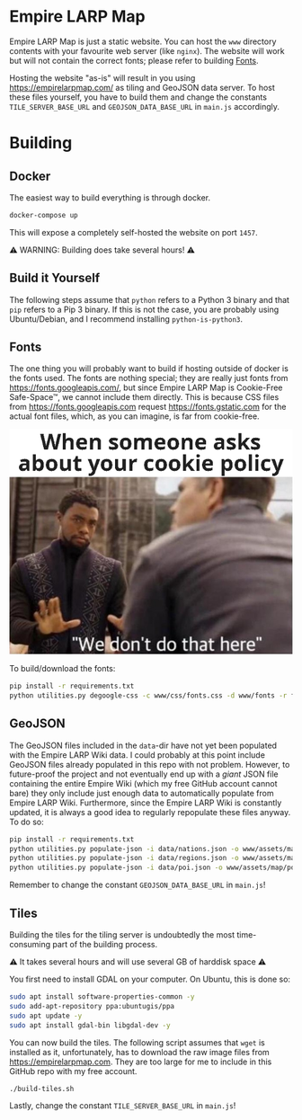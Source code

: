 # Empire LARP Map

Empire LARP Map is just a static website. You can host the `www` directory contents with your favourite web server (like `nginx`). The website will work but will not contain the correct fonts; please refer to building [Fonts](#Fonts).

Hosting the website "as-is" will result in you using https://empirelarpmap.com/ as tiling and GeoJSON data server. To host these files yourself, you have to build them and change the constants `TILE_SERVER_BASE_URL` and `GEOJSON_DATA_BASE_URL` in `main.js` accordingly.

# Building

## Docker

The easiest way to build everything is through docker.

```bash
docker-compose up
```

This will expose a completely self-hosted the website on port `1457`.

⚠️ WARNING: Building does take several hours! ⚠️

## Build it Yourself

The following steps assume that `python` refers to a Python 3 binary and that `pip` refers to a Pip 3 binary. If this is not the case, you are probably using Ubuntu/Debian, and I recommend installing `python-is-python3`.

## Fonts

The one thing you will probably want to build if hosting outside of docker is the fonts used. The fonts are nothing special; they are really just fonts from https://fonts.googleapis.com/, but since Empire LARP Map is Cookie-Free Safe-Space™, we cannot include them directly. This is because CSS files from https://fonts.googleapis.com request https://fonts.gstatic.com for the actual font files, which, as you can imagine, is far from cookie-free.

![meme](/meme.png?raw=true "meme")

To build/download the fonts:

```bash
pip install -r requirements.txt
python utilities.py degoogle-css -c www/css/fonts.css -d www/fonts -r fonts -u "https://fonts.googleapis.com/css2?family=Raleway:ital,wght@0,100;0,200;0,300;0,400;0,500;0,600;0,700;0,800;0,900;1,100;1,200;1,300;1,400;1,500;1,600;1,700;1,800;1,900&display=swap"
```

## GeoJSON

The GeoJSON files included in the `data`-dir have not yet been populated with the Empire LARP Wiki data. I could probably at this point include GeoJSON files already populated in this repo with not problem. However, to future-proof the project and not eventually end up with a *giant* JSON file containing the entire Empire Wiki (which my free GitHub account cannot bare) they only include just enough data to automatically populate from Empire LARP Wiki. Furthermore, since the Empire LARP Wiki is constantly updated, it is always a good idea to regularly repopulate these files anyway. To do so:

```bash
pip install -r requirements.txt
python utilities.py populate-json -i data/nations.json -o www/assets/map/nations.json
python utilities.py populate-json -i data/regions.json -o www/assets/map/regions.json
python utilities.py populate-json -i data/poi.json -o www/assets/map/poi.json
```

Remember to change the constant `GEOJSON_DATA_BASE_URL` in `main.js`!

## Tiles

Building the tiles for the tiling server is undoubtedly the most time-consuming part of the building process.

⚠️ It takes several hours and will use several GB of harddisk space ⚠️

You first need to install GDAL on your computer. On Ubuntu, this is done so:

```bash
sudo apt install software-properties-common -y
sudo add-apt-repository ppa:ubuntugis/ppa
sudo apt update -y
sudo apt install gdal-bin libgdal-dev -y
```

You can now build the tiles. The following script assumes that `wget` is installed as it, unfortunately, has to download the raw image files from https://empirelarpmap.com. They are too large for me to include in this GitHub repo with my free account.

```bash
./build-tiles.sh
```

Lastly, change the constant `TILE_SERVER_BASE_URL` in `main.js`!
